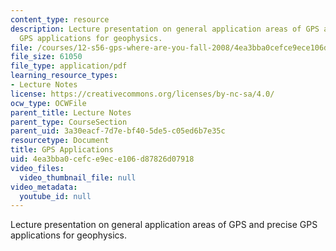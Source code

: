```yaml
---
content_type: resource
description: Lecture presentation on general application areas of GPS and precise
  GPS applications for geophysics.
file: /courses/12-s56-gps-where-are-you-fall-2008/4ea3bba0cefce9ece106d87826d07918_sem09.pdf
file_size: 61050
file_type: application/pdf
learning_resource_types:
- Lecture Notes
license: https://creativecommons.org/licenses/by-nc-sa/4.0/
ocw_type: OCWFile
parent_title: Lecture Notes
parent_type: CourseSection
parent_uid: 3a30eacf-7d7e-bf40-5de5-c05ed6b7e35c
resourcetype: Document
title: GPS Applications
uid: 4ea3bba0-cefc-e9ec-e106-d87826d07918
video_files:
  video_thumbnail_file: null
video_metadata:
  youtube_id: null
---
```

Lecture presentation on general application areas of GPS and precise GPS applications for geophysics.